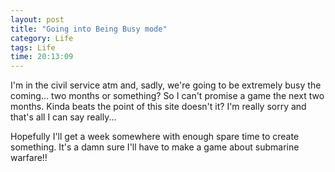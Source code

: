 ```yaml
---
layout: post
title: "Going into Being Busy mode"
category: Life
tags: Life
time: 20:13:09
---
```

I'm in the civil service atm and, sadly, we're going to be extremely busy the coming... two months or something? So I can't promise a game the next two months. Kinda beats the point of this site doesn't it? I'm really sorry and that's all I can say really...

Hopefully I'll get a week somewhere with enough spare time to create something. It's a damn sure I'll have to make a game about submarine warfare!!

